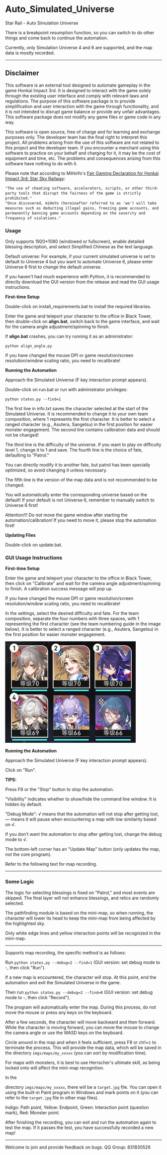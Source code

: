 # Auto_Simulated_Universe
Star Rail - Auto Simulation Universe

There is a breakpoint resumption function, so you can switch to do other things and come back to continue the automation.

Currently, only Simulation Universe 4 and 6 are supported, and the map data is mostly recorded.

----------------------------------------------------------------------------------------------

## Disclaimer
This software is an external tool designed to automate gameplay in the game Honkai Impact 3rd. It is designed to interact with the game solely through the existing user interface and comply with relevant laws and regulations. The purpose of this software package is to provide simplification and user interaction with the game through functionality, and it is not intended to disrupt game balance or provide any unfair advantages. This software package does not modify any game files or game code in any way.

This software is open source, free of charge and for learning and exchange purposes only. The developer team has the final right to interpret this project. All problems arising from the use of this software are not related to this project and the developer team. If you encounter a merchant using this software to practice on your behalf and charging for it, it may be the cost of equipment and time, etc. The problems and consequences arising from this software have nothing to do with it.

Please note that according to MiHoYo's [Fair Gaming Declaration for Honkai Impact 3rd: Star Sky Railway]([https://hsr.hoyoverse.com/en-us/news/111244](https://sr.mihoyo.com/news/111246?nav=news&type=notice)):

    "The use of cheating software, accelerators, scripts, or other third-party tools that disrupt the fairness of the game is strictly prohibited."
    "Once discovered, miHoYo (hereinafter referred to as 'we') will take measures such as deducting illegal gains, freezing game accounts, and permanently banning game accounts depending on the severity and frequency of violations."

### Usage

Only supports 1920\*1080 (windowed or fullscreen), enable detailed blessing description, and select Simplified Chinese as the text language.

Default universe: For example, if your current simulated universe is set to default to Universe 4 but you want to automate Universe 6, please enter Universe 6 first to change the default universe.

If you haven't had much experience with Python, it is recommended to directly download the GUI version from the release and read the GUI usage instructions.

**First-time Setup**

Double-click on install_requirements.bat to install the required libraries.

Enter the game and teleport your character to the office in Black Tower, then double-click on **align.bat**, switch back to the game interface, and wait for the camera angle adjustment/spinning to finish.

If **align.bat** crashes, you can try running it as an administrator:
```
python align_angle.py
```

If you have changed the mouse DPI or game resolution/screen resolution/window scaling ratio, you need to recalibrate!

**Running the Automation**

Approach the Simulated Universe (F key interaction prompt appears).

Double-click on run.bat or run with administrator privileges:
```
python states.py --find=1
```

The first line in info.txt saves the character selected at the start of the Simulated Universe. It is recommended to change it to your own team composition, where 1 represents the first character. It is better to select a ranged character (e.g., Asutera, Sangetsu) in the first position for easier monster engagement. The second line contains calibration data and should not be changed!

The third line is the difficulty of the universe. If you want to play on difficulty level 1, change it to 1 and save. The fourth line is the choice of fate, defaulting to "Patrol."

 You can directly modify it to another fate, but patrol has been specially optimized, so avoid changing it unless necessary.

The fifth line is the version of the map data and is not recommended to be changed.

You will automatically enter the corresponding universe based on the default! If your default is not Universe 6, remember to manually switch to Universe 6 first!

Attention!!! Do not move the game window after starting the automation/calibration! If you need to move it, please stop the automation first!

**Updating Files**

Double-click on update.bat.

### GUI Usage Instructions

**First-time Setup**

Enter the game and teleport your character to the office in Black Tower, then click on "Calibrate" and wait for the camera angle adjustment/spinning to finish. A calibration success message will pop up.

If you have changed the mouse DPI or game resolution/screen resolution/window scaling ratio, you need to recalibrate!

In the settings, select the desired difficulty and fate. For the team composition, separate the four numbers with three spaces, with 1 representing the first character (see the team numbering guide in the image below). It is better to select a ranged character (e.g., Asutera, Sangetsu) in the first position for easier monster engagement.

![Team Numbering Guide](https://github.com/CHNZYX/Auto_Simulated_Universe/blob/main/imgs/team.jpg)

**Running the Automation**

Approach the Simulated Universe (F key interaction prompt appears).

Click on "Run".

**TIPS:**

Press F8 or the "Stop" button to stop the automation.

"Visibility" indicates whether to show/hide the command line window. It is hidden by default.

"Debug Mode": √ means that the automation will not stop after getting lost, — means it will pause when encountering a map with low similarity based on √.

If you don't want the automation to stop after getting lost, change the debug mode to √.

The bottom-left corner has an "Update Map" button (only updates the map, not the core program).

Refer to the following text for map recording.

----------------------------------------------------------------------------------------------

### Some Logic

The logic for selecting blessings is fixed on "Patrol," and most events are skipped. The final layer will not enhance blessings, and relics are randomly selected.

The pathfinding module is based on the mini-map, so when running, the character will lower its head to keep the mini-map from being affected by the highlighted sky.

Only white edge lines and yellow interaction points will be recognized in the mini-map.

----------------------------------------------------------------------------------------------

Supports map recording, the specific method is as follows:

Run `python states.py --debug=2 --find=1` (GUI version: set debug mode to -, then click "Run").

If a new map is encountered, the character will stop. At this point, end the automation and exit the Simulated Universe in the game.

Then run `python states.py --debug=2 --find=0` (GUI version: set debug mode to -, then click "Record").

The program will automatically enter the map. During this process, do not move the mouse or press any keys on the keyboard.

After a few seconds, the character will move backward and then forward. While the character is moving forward, you can move the mouse to change the camera angle or use the WASD keys on the keyboard.

Circle around in the map and when it feels sufficient, press F8 or ctrl+c to terminate the process. This will provide the map data, which will be saved in the directory `imgs/maps/my_xxxxx` (you can sort by modification time).

For maps with monsters, it is best to use Herrscher's ultimate skill, as being locked onto will affect the mini-map recognition.

In the

 directory `imgs/maps/my_xxxxx`, there will be a `target.jpg` file. You can open it using the built-in Paint program in Windows and mark points on it (you can refer to the `target.jpg` file in other map files).

Indigo: Path point, Yellow: Endpoint, Green: Interaction point (question mark), Red: Monster point.

After finishing the recording, you can exit and run the automation again to test the map. If it passes the test, you have successfully recorded a new map!

----------------------------------------------------------------------------------------------

Welcome to join and provide feedback on bugs. QQ Group: 831830526
